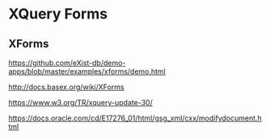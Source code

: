 # XQuery Forms

## XForms

https://github.com/eXist-db/demo-apps/blob/master/examples/xforms/demo.html

http://docs.basex.org/wiki/XForms

https://www.w3.org/TR/xquery-update-30/

https://docs.oracle.com/cd/E17276_01/html/gsg_xml/cxx/modifydocument.html